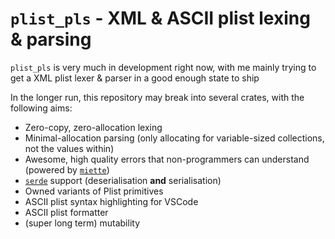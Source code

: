 # `plist_pls` - XML & ASCII plist lexing & parsing

`plist_pls` is very much in development right now, with me mainly trying to get a XML plist lexer & parser in a good enough state to ship

In the longer run, this repository may break into several crates, with the following aims:
- Zero-copy, zero-allocation lexing
- Minimal-allocation parsing (only allocating for variable-sized collections, not the values within)
- Awesome, high quality errors that non-programmers can understand (powered by [`miette`](https://lib.rs/crates/miette))
- [`serde`](https://lib.rs/crates/serde) support (deserialisation **and** serialisation)
- Owned variants of Plist primitives
- ASCII plist syntax highlighting for VSCode
- ASCII plist formatter
- (super long term) mutability
